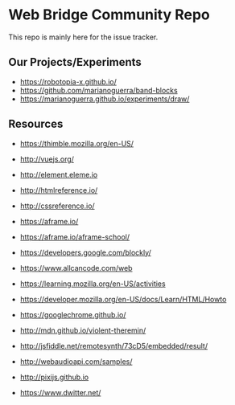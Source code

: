 Web Bridge Community Repo
=========================

This repo is mainly here for the issue tracker.

Our Projects/Experiments
------------------------

* https://robotopia-x.github.io/
* https://github.com/marianoguerra/band-blocks
* https://marianoguerra.github.io/experiments/draw/

Resources
---------

* https://thimble.mozilla.org/en-US/
* http://vuejs.org/
* http://element.eleme.io
* http://htmlreference.io/
* http://cssreference.io/
* https://aframe.io/
* https://aframe.io/aframe-school/
* https://developers.google.com/blockly/
* https://www.allcancode.com/web
* https://learning.mozilla.org/en-US/activities

* https://developer.mozilla.org/en-US/docs/Learn/HTML/Howto
* https://googlechrome.github.io/
* http://mdn.github.io/violent-theremin/
* http://jsfiddle.net/remotesynth/73cD5/embedded/result/
* http://webaudioapi.com/samples/
* http://pixijs.github.io
* https://www.dwitter.net/
